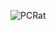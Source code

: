 ![PCRat](https://github.com/yuankong666/Ultimate-RAT-Collection/assets/128066597/47acd2b9-78be-48bb-9081-72a5ebcf7b27)
